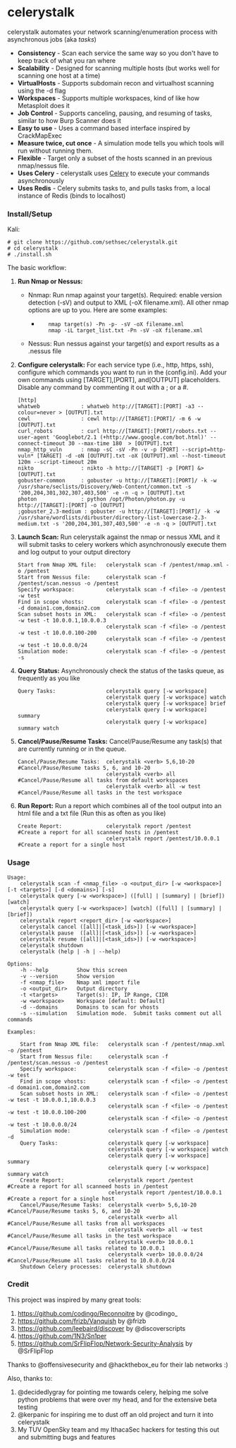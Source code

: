 # celerystalk

celerystalk automates your network scanning/enumeration process with asynchronous jobs (aka *tasks*) 
* **Consistency** - Scan each service the same way so you don't have to keep track of what you ran where 
* **Scalability** - Designed for scanning multiple hosts (but works well for scanning one host at a time)
* **VirtualHosts** - Supports subdomain recon and virtualhost scanning using the -d flag
* **Workspaces** - Supports multiple workspaces, kind of like how Metasploit does it
* **Job Control** - Supports canceling, pausing, and resuming of tasks, similar to how Burp Scanner does it
* **Easy to use** - Uses a command based interface inspired by CrackMapExec 
* **Measure twice, cut once** - A simulation mode tells you which tools will run without running them.
* **Flexible** - Target only a subset of the hosts scanned in an previous nmap/nessus file. 
* **Uses Celery** - celerystalk uses [Celery](http://www.celeryproject.org/) to execute your commands asynchronously 
* **Uses Redis** - Celery submits tasks to, and pulls tasks from, a local instance of Redis (binds to localhost)
     

### Install/Setup
Kali: 

```
# git clone https://github.com/sethsec/celerystalk.git
# cd celerystalk
# ./install.sh
```


The basic workflow: 


1. **Run Nmap or Nessus:** 
     
   * Nnmap: Run nmap against your target(s). Required: enable version detection (-sV) and output to XML (-oX filename.xml). All other nmap options are up to you. Here are some examples:
      * ```
           nmap target(s) -Pn -p- -sV -oX filename.xml 
           nmap -iL target_list.txt -Pn -sV -oX filename.xml
        ```
   * Nessus: Run nessus against your target(s) and export results as a .nessus file
    

1. **Configure celerystalk:** For each service type (i.e., http, https, ssh), configure which commands you want to run in the (config.ini). Add your own commands using [TARGET],[PORT], and[OUTPUT] placeholders. Disable any command by commenting it out with a ; or a #.  
     ```
    [http]
    whatweb             : whatweb http://[TARGET]:[PORT] -a3 --colour=never > [OUTPUT].txt
    cewl                : cewl http://[TARGET]:[PORT]/ -m 6 -w [OUTPUT].txt
    curl_robots         : curl http://[TARGET]:[PORT]/robots.txt --user-agent 'Googlebot/2.1 (+http://www.google.com/bot.html)' --connect-timeout 30 --max-time 180  > [OUTPUT].txt
    nmap_http_vuln      : nmap -sC -sV -Pn -v -p [PORT] --script=http-vuln* [TARGET] -d -oN [OUTPUT].txt -oX [OUTPUT].xml --host-timeout 120m --script-timeout 20m
    nikto               : nikto -h http://[TARGET] -p [PORT] &> [OUTPUT].txt
    gobuster-common     : gobuster -u http://[TARGET]:[PORT]/ -k -w /usr/share/seclists/Discovery/Web-Content/common.txt -s '200,204,301,302,307,403,500' -e -n -q > [OUTPUT].txt
    photon              : python /opt/Photon/photon.py -u http://[TARGET]:[PORT] -o [OUTPUT]
    ;gobuster_2.3-medium : gobuster -u http://[TARGET]:[PORT]/ -k -w /usr/share/wordlists/dirbuster/directory-list-lowercase-2.3-medium.txt -s '200,204,301,307,403,500' -e -n -q > [OUTPUT].txt
    ```
1. **Launch Scan:** Run celerystalk against the nmap or nessus XML and it will submit tasks to celery workers which asynchronously execute them and log output to your output directory
    ```    
    Start from Nmap XML file:   celerystalk scan -f /pentest/nmap.xml -o /pentest
    Start from Nessus file:     celerystalk scan -f /pentest/scan.nessus -o /pentest
    Specify workspace:          celerystalk scan -f <file> -o /pentest -w test
    Find in scope vhosts:       celerystalk scan -f <file> -o /pentest -d domain1.com,domain2.com
    Scan subset hosts in XML:   celerystalk scan -f <file> -o /pentest -w test -t 10.0.0.1,10.0.0.3
                                celerystalk scan -f <file> -o /pentest -w test -t 10.0.0.100-200
                                celerystalk scan -f <file> -o /pentest -w test -t 10.0.0.0/24
    Simulation mode:            celerystalk scan -f <file> -o /pentest -s
    ```   
1. **Query Status:** Asynchronously check the status of the tasks queue, as frequently as you like
    ```
    Query Tasks:                celerystalk query [-w workspace]
                                celerystalk query [-w workspace] watch                               
                                celerystalk query [-w workspace] brief
                                celerystalk query [-w workspace] summary                                
                                celerystalk query [-w workspace] summary watch
    ```

1. **Cancel/Pause/Resume Tasks:** Cancel/Pause/Resume any task(s) that are currently running or in the queue.
    ```
    Cancel/Pause/Resume Tasks:  celerystalk <verb> 5,6,10-20          #Cancel/Pause/Resume tasks 5, 6, and 10-20
                                celerystalk <verb> all                #Cancel/Pause/Resume all tasks from default workspaces
                                celerystalk <verb> all -w test        #Cancel/Pause/Resume all tasks in the test workspace
    ```
1. **Run Report:** Run a report which combines all of the tool output into an html file and a txt file (Run this as often as you like) 
    ```
    Create Report:              celerystalk report /pentest           #Create a report for all scanneed hosts in /pentest
                                celerystalk report /pentest/10.0.0.1  #Create a report for a single host
    ```


### Usage
```
Usage:
    celerystalk scan -f <nmap_file> -o <output_dir> [-w <workspace>] [-t <targets>] [-d <domains>] [-s]
    celerystalk query [-w <workspace>] ([full] | [summary] | [brief]) [watch]
    celerystalk query [-w <workspace>] [watch] ([full] | [summary] | [brief])
    celerystalk report <report_dir> [-w <workspace>]
    celerystalk cancel ([all]|[<task_ids>]) [-w <workspace>]
    celerystalk pause  ([all]|[<task_ids>]) [-w <workspace>]
    celerystalk resume ([all]|[<task_ids>]) [-w <workspace>]
    celerystalk shutdown
    celerystalk (help | -h | --help)

Options:
    -h --help         Show this screen
    -v --version      Show version
    -f <nmap_file>    Nmap xml import file
    -o <output_dir>   Output directory
    -t <targets>      Target(s): IP, IP Range, CIDR
    -w <workspace>    Workspace [default: Default]
    -d --domains      Domains to scan for vhosts
    -s --simulation   Simulation mode.  Submit tasks comment out all commands

Examples:

    Start from Nmap XML file:   celerystalk scan -f /pentest/nmap.xml -o /pentest
    Start from Nessus file:     celerystalk scan -f /pentest/scan.nessus -o /pentest
    Specify workspace:          celerystalk scan -f <file> -o /pentest -w test
    Find in scope vhosts:       celerystalk scan -f <file> -o /pentest -d domain1.com,domain2.com
    Scan subset hosts in XML:   celerystalk scan -f <file> -o /pentest -w test -t 10.0.0.1,10.0.0.3
                                celerystalk scan -f <file> -o /pentest -w test -t 10.0.0.100-200
                                celerystalk scan -f <file> -o /pentest -w test -t 10.0.0.0/24
    Simulation mode:            celerystalk scan -f <file> -o /pentest -d
    Query Tasks:                celerystalk query [-w workspace]
                                celerystalk query [-w workspace] watch
                                celerystalk query [-w workspace] summary
                                celerystalk query [-w workspace] summary watch
    Create Report:              celerystalk report /pentest           #Create a report for all scanneed hosts in /pentest
                                celerystalk report /pentest/10.0.0.1  #Create a report for a single host
    Cancel/Pause/Resume Tasks:  celerystalk <verb> 5,6,10-20          #Cancel/Pause/Resume tasks 5, 6, and 10-20
                                celerystalk <verb> all                #Cancel/Pause/Resume all tasks from all workspaces
                                celerystalk <verb> all -w test        #Cancel/Pause/Resume all tasks in the test workspace
                                celerystalk <verb> 10.0.0.1           #Cancel/Pause/Resume all tasks related to 10.0.0.1
                                celerystalk <verb> 10.0.0.0/24        #Cancel/Pause/Resume all tasks related to 10.0.0.0/24
    Shutdown Celery processes:  celerystalk shutdown
```

### Credit
This project was inspired by many great tools:  
1. https://github.com/codingo/Reconnoitre by @codingo_
1. https://github.com/frizb/Vanquish by @frizb
1. https://github.com/leebaird/discover by @discoverscripts
1. https://github.com/1N3/Sn1per
1. https://github.com/SrFlipFlop/Network-Security-Analysis by @SrFlipFlop

Thanks to @offensivesecurity and @hackthebox_eu for their lab networks :)

Also, thanks to:
1. @decidedlygray for pointing me towards celery, helping me solve python problems that were over my head, and for the extensive beta testing  
1. @kerpanic for inspiring me to dust off an old project and turn it into celerystalk
1. My TUV OpenSky team and my IthacaSec hackers for testing this out and submitting bugs and features